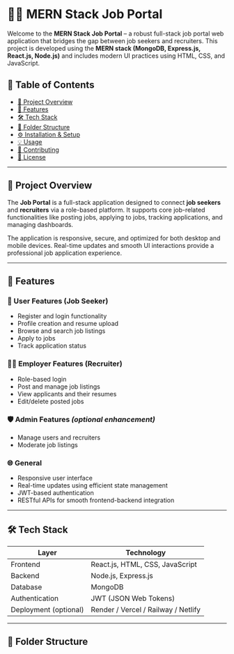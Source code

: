 # 🧑‍💼 MERN Stack Job Portal

Welcome to the **MERN Stack Job Portal** – a robust full-stack job portal web application that bridges the gap between job seekers and recruiters. This project is developed using the **MERN stack (MongoDB, Express.js, React.js, Node.js)** and includes modern UI practices using HTML, CSS, and JavaScript.

## 📌 Table of Contents

- [📖 Project Overview](#-project-overview)
- [🚀 Features](#-features)
- [🛠 Tech Stack](#-tech-stack)
- [📁 Folder Structure](#-folder-structure)
- [⚙️ Installation & Setup](#️-installation--setup)
- [💡 Usage](#-usage)
- [🤝 Contributing](#-contributing)
- [📄 License](#-license)

---

## 📖 Project Overview

The **Job Portal** is a full-stack application designed to connect **job seekers** and **recruiters** via a role-based platform. It supports core job-related functionalities like posting jobs, applying to jobs, tracking applications, and managing dashboards.

The application is responsive, secure, and optimized for both desktop and mobile devices. Real-time updates and smooth UI interactions provide a professional job application experience.

---

## 🚀 Features

### 👤 User Features (Job Seeker)
- Register and login functionality
- Profile creation and resume upload
- Browse and search job listings
- Apply to jobs
- Track application status

### 🧑‍💼 Employer Features (Recruiter)
- Role-based login
- Post and manage job listings
- View applicants and their resumes
- Edit/delete posted jobs

### 🛡️ Admin Features *(optional enhancement)*
- Manage users and recruiters
- Moderate job listings

### 🌐 General
- Responsive user interface
- Real-time updates using efficient state management
- JWT-based authentication
- RESTful APIs for smooth frontend-backend integration

---

## 🛠 Tech Stack

| Layer        | Technology |
|--------------|------------|
| Frontend     | React.js, HTML, CSS, JavaScript |
| Backend      | Node.js, Express.js |
| Database     | MongoDB |
| Authentication | JWT (JSON Web Tokens) |
| Deployment (optional) | Render / Vercel / Railway / Netlify |

---

## 📁 Folder Structure

